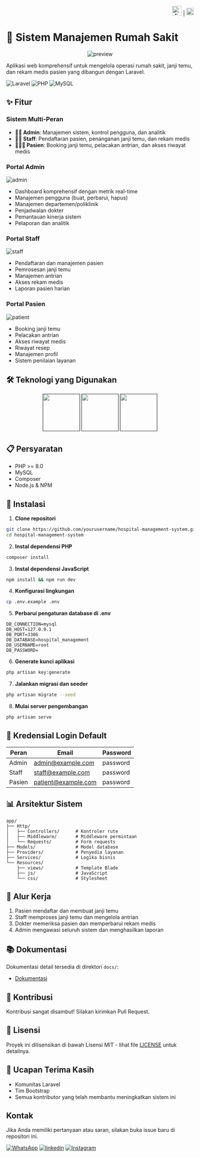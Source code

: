 <div align="right">

<a href="README.md"><img src="https://flagcdn.com/w40/gb.png" width="25" alt="English"></a> |
<a href="README-ID.md"><img src="https://flagcdn.com/w40/id.png" width="20" alt="Indonesian"></a>

</div>

# 🏥 Sistem Manajemen Rumah Sakit

<div align="center">

![preview](https://github.com/Ryan-infitech/Rumah-Sakit-PHP/blob/main/storage/readme/RS-PHP.gif?raw=true)

</div>

Aplikasi web komprehensif untuk mengelola operasi rumah sakit, janji temu, dan rekam medis pasien yang dibangun dengan Laravel.

![Laravel](https://img.shields.io/badge/Laravel-9.x-red)
![PHP](https://img.shields.io/badge/PHP-8.0+-blue)
![MySQL](https://img.shields.io/badge/MySQL-Database-orange)

## ✨ Fitur

### Sistem Multi-Peran

-   **👩‍💼 Admin**: Manajemen sistem, kontrol pengguna, dan analitik
-   **👨‍⚕️ Staff**: Pendaftaran pasien, penanganan janji temu, dan rekam medis
-   **🧑‍🤝‍🧑 Pasien**: Booking janji temu, pelacakan antrian, dan akses riwayat medis

### Portal Admin

![admin](./storage/readme/admin-ss.png)

-   Dashboard komprehensif dengan metrik real-time
-   Manajemen pengguna (buat, perbarui, hapus)
-   Manajemen departemen/poliklinik
-   Penjadwalan dokter
-   Pemantauan kinerja sistem
-   Pelaporan dan analitik

### Portal Staff

![staff](./storage/readme/staff-ss.png)

-   Pendaftaran dan manajemen pasien
-   Pemrosesan janji temu
-   Manajemen antrian
-   Akses rekam medis
-   Laporan pasien harian

### Portal Pasien

![patient](./storage/readme/patient-ss.png)

-   Booking janji temu
-   Pelacakan antrian
-   Akses riwayat medis
-   Riwayat resep
-   Manajemen profil
-   Sistem penilaian layanan

## 🛠️ Teknologi yang Digunakan

<div align="center">

<a href=""><img src="https://github.com/Ryan-infitech/Rumah-Sakit-PHP/blob/main/storage/readme/Laravel%20Backend%20Framework.gif?raw=true" width="100px"></a> <a href=""><img src="https://github.com/Ryan-infitech/Rumah-Sakit-PHP/blob/main/storage/readme/JS.gif?raw=true" width="100px"></a> <a href=""><img src="https://github.com/Ryan-infitech/Rumah-Sakit-PHP/blob/main/storage/readme/Mysql%20Database.gif?raw=true" width="100px"></a>

</div>

## 📋 Persyaratan

-   PHP >= 8.0
-   MySQL
-   Composer
-   Node.js & NPM

## 🚀 Instalasi

1. **Clone repositori**

```bash
git clone https://github.com/yourusername/hospital-management-system.git
cd hospital-management-system
```

2. **Instal dependensi PHP**

```bash
composer install
```

3. **Instal dependensi JavaScript**

```bash
npm install && npm run dev
```

4. **Konfigurasi lingkungan**

```bash
cp .env.example .env
```

5. **Perbarui pengaturan database di .env**

```
DB_CONNECTION=mysql
DB_HOST=127.0.0.1
DB_PORT=3306
DB_DATABASE=hospital_management
DB_USERNAME=root
DB_PASSWORD=
```

6. **Generate kunci aplikasi**

```bash
php artisan key:generate
```

7. **Jalankan migrasi dan seeder**

```bash
php artisan migrate --seed
```

8. **Mulai server pengembangan**

```bash
php artisan serve
```

## 👥 Kredensial Login Default

| Peran  | Email               | Password |
| ------ | ------------------- | -------- |
| Admin  | admin@example.com   | password |
| Staff  | staff@example.com   | password |
| Pasien | patient@example.com | password |

## 📊 Arsitektur Sistem

```
app/
├── Http/
│   ├── Controllers/      # Kontroler rute
│   ├── Middleware/       # Middleware permintaan
│   └── Requests/         # Form requests
├── Models/               # Model database
├── Providers/            # Penyedia layanan
├── Services/             # Logika bisnis
└── Resources/
    ├── views/            # Template Blade
    ├── js/               # JavaScript
    └── css/              # Stylesheet
```

## 🔄 Alur Kerja

1. Pasien mendaftar dan membuat janji temu
2. Staff memproses janji temu dan mengelola antrian
3. Dokter memeriksa pasien dan memperbarui rekam medis
4. Admin mengawasi seluruh sistem dan menghasilkan laporan

## 📚 Dokumentasi

Dokumentasi detail tersedia di direktori `docs/`:

-   [Dokumentasi](docs/installation.md)

## 🤝 Kontribusi

Kontribusi sangat disambut! Silakan kirimkan Pull Request.

## 📝 Lisensi

Proyek ini dilisensikan di bawah Lisensi MIT - lihat file [LICENSE](LICENSE) untuk detailnya.

## 👏 Ucapan Terima Kasih

-   Komunitas Laravel
-   Tim Bootstrap
-   Semua kontributor yang telah membantu meningkatkan sistem ini

## Kontak

Jika Anda memiliki pertanyaan atau saran, silakan buka issue baru di repositori ini.

[![WhatsApp](https://img.shields.io/badge/WhatsApp-25D366?style=for-the-badge&logo=whatsapp&logoColor=white)](https://wa.me/6285157517798)
[![linkedin](https://img.shields.io/badge/LinkedIn-0077B5?style=for-the-badge&logo=linkedin&logoColor=white)](https://www.linkedin.com/in/rian-septiawan-23b0a5351/)
[![Instagram](https://img.shields.io/badge/Instagram-E4405F?style=for-the-badge&logo=instagram&logoColor=white)](https://www.instagram.com/ryan.septiawan__/)
